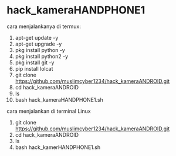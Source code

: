 # hack_kameraHANDPHONE1

cara menjalankanya di termux:

1.    apt-get update -y
2.    apt-get upgrade -y
3.    pkg install python -y
4.    pkg install python2 -y
5.    pkg install git -y
6.    pip install lolcat
7.    git clone https://github.com/muslimcyber1234/hack_kameraANDROID.git
8.    cd hack_kameraANDROID
9.    ls
10.   bash hack_kameraHANDPHONE1.sh

cara menjalankan di terminal Linux

1.    git clone https://github.com/muslimcyber1234/hack_kameraANDROID.git
2.    cd hack_kameraANDROID
3.    ls
4.    bash hack_kamerHANDPHONE1.sh
